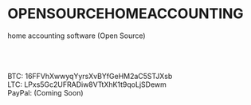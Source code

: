 # OPENSOURCEHOMEACCOUNTING
home accounting software (Open Source)

<br>
<br>
<br>
BTC: 16FFVhXwwyqYyrsXvBYfGeHM2aC5STJXsb
<br>
LTC: LPxs5Gc2UFRADiw8VTtXhK1t9qoLjSDewm
<br>
PayPal: (Coming Soon)
